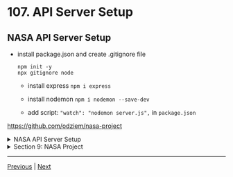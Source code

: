 # 107. API Server Setup

## NASA API Server Setup 

- install package.json and create .gitignore file 
  ```
  npm init -y 
  npx gitignore node
  ````

  - install express `npm i express` 
 
  - install nodemon `npm i nodemon --save-dev`

  - add script: `"watch": "nodemon server.js",` in `package.json`

https://github.com/odziem/nasa-project

<details>
  <summary> NASA API Server Setup </summary>

-   `server.js`
```
const http = require('http');

const app = require('./app')

const PORT = process.env.PORT || 8000;

const server = http.createServer(app);

server.listen(PORT, () => {
    console.log(`Listening on port ${PORT}...`)
});


```

-   `app.js`
```
const express = require('express');

const app = express();
app.use(express.json());

module.exports = app;

```

-   run `npm run watch`

<p align="center" >
    <img src="../imags/107_API-Server-Setup.png" width="90%" >
</p> 

</details>  

<details>
  <summary> Section 9: NASA Project </summary>

  - [Codebase: nasa-project](../src/9_nasa-project)

</details>

---

[Previous](./106_React.js-Front-End-Code-Walkthrough.md) | [Next](./108_Environment-Variables-On-Windows.md)